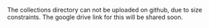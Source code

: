 The collections directory can not be uploaded on github, due to size constraints.
The google drive link for this will be shared soon.